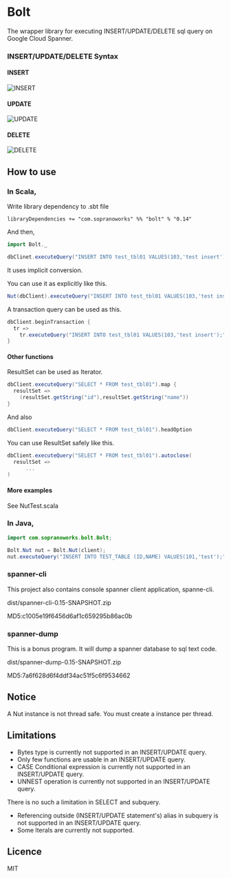 # Bolt

The wrapper library for executing INSERT/UPDATE/DELETE sql query on Google Cloud Spanner.

### INSERT/UPDATE/DELETE Syntax

#### INSERT
![INSERT](images/insert.png)

#### UPDATE
![UPDATE](images/update.png)

#### DELETE
![DELETE](images/delete.png)

## How to use

### In Scala,

Write library dependency to .sbt file

```
libraryDependencies += "com.sopranoworks" %% "bolt" % "0.14"
```

And then,

```scala
import Bolt._

dbClinet.executeQuery("INSERT INTO test_tbl01 VALUES(103,'test insert');")
```

It uses implicit conversion.

You can use it as explicitly like this.

```scala
Nut(dbClient).executeQuery("INSERT INTO test_tbl01 VALUES(103,'test insert');")

```

A transaction query can be used as this.

```scala
dbClient.beginTransaction {
  tr =>
    tr.executeQuery("INSERT INTO test_tbl01 VALUES(103,'test insert');")
}
```


#### Other functions

ResultSet can be used as Iterator.

```scala
dbClient.executeQuery("SELECT * FROM test_tbl01").map {
  resultSet =>
    (resultSet.getString("id"),resultSet.getString("name"))
}
```

And also

```scala
dbClient.executeQuery("SELECT * FROM test_tbl01").headOption
```

You can use ResultSet safely like this.

```scala
dbClient.executeQuery("SELECT * FROM test_tbl01").autoclose(
  resultSet =>
      ...
)
```

#### More examples

See NutTest.scala


### In Java,

```java
import com.sopranoworks.bolt.Bolt;

Bolt.Nut nut = Bolt.Nut(client);
nut.executeQuery("INSERT INTO TEST_TABLE (ID,NAME) VALUES(101,'test');");
```

### spanner-cli

This project also contains console spanner client application, spanne-cli.

dist/spanner-cli-0.15-SNAPSHOT.zip

MD5:c1005e19f6456d6af1c659295b86ac0b

### spanner-dump

This is a bonus program.
It will dump a spanner database to sql text code.

dist/spanner-dump-0.15-SNAPSHOT.zip

MD5:7a6f628d6f4ddf34ac51f5c6f9534662

## Notice

A Nut instance is not thread safe.
You must create a instance per thread.


## Limitations

* Bytes type is currently not supported in an INSERT/UPDATE query. 
* Only few functions are usable in an INSERT/UPDATE query.
* CASE Conditional expression is currently not supported in an INSERT/UPDATE query.
* UNNEST operation is currently not supported in an INSERT/UPDATE query.

There is no such a limitation in SELECT and subquery.

* Referencing outside (INSERT/UPDATE statement's) alias in subquery is not supported in an INSERT/UPDATE query.
* Some lterals are currently not supported.

## Licence

MIT